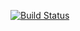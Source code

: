 [![Build Status](https://travis-ci.org/richardadalton/django2blog.svg)](https://travis-ci.org/richardadalton/django2blog)

